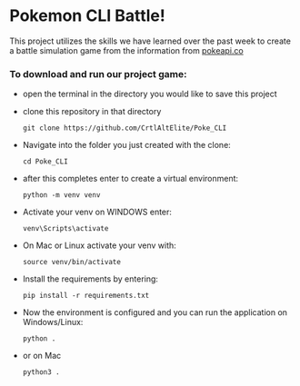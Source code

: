 # Pokemon CLI Battle!

This project utilizes the skills we have learned over the past week to create a
battle simulation game from the information from [pokeapi.co](https://pokeapi.co/)

### To download and run our project game:
- open the terminal in the directory you would like to save this project
- clone this repository in that directory

    ```
    git clone https://github.com/CrtlAltElite/Poke_CLI
    ```
- Navigate into the folder you just created with the clone:

    ```
    cd Poke_CLI 
    ```

- after this completes enter to create a virtual environment:

    ```
    python -m venv venv
    ```

- Activate your venv on WINDOWS enter:

    ```
    venv\Scripts\activate
    ```

- On Mac or Linux activate your venv with:

    ```
    source venv/bin/activate
    ```

- Install the requirements by entering:

    ```
    pip install -r requirements.txt
    ```

- Now the environment is configured and you can run the application on Windows/Linux:

    ```
    python .
    ```

- or on Mac

    ```
    python3 .
    ```
    

